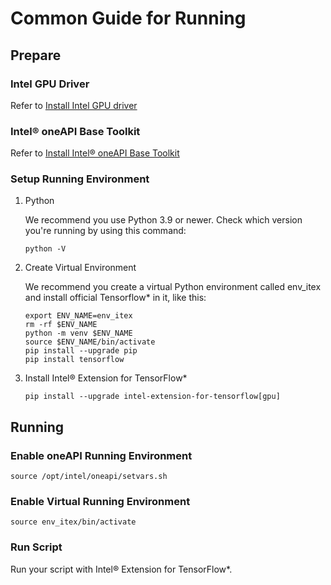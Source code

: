 # Common Guide for Running

## Prepare

### Intel GPU Driver

Refer to [Install Intel GPU driver](./../docs/install/install_for_gpu.md#install-gpu-drivers)


### Intel® oneAPI Base Toolkit

Refer to [Install Intel® oneAPI Base Toolkit](./../docs/install/install_for_gpu.md#install-oneapi-base-toolkit-packages)

### Setup Running Environment
1. Python

    We recommend you use Python 3.9 or newer.  Check which version you're running by using this command:
    ```
    python -V
    ```

2. Create Virtual Environment

    
    We recommend you create a virtual Python environment called env_itex and install official Tensorflow* in it, like this:
    
    ```
    export ENV_NAME=env_itex
    rm -rf $ENV_NAME
    python -m venv $ENV_NAME
    source $ENV_NAME/bin/activate
    pip install --upgrade pip
    pip install tensorflow
    ```

3. Install Intel® Extension for TensorFlow*

    ```
    pip install --upgrade intel-extension-for-tensorflow[gpu]
    ```

## Running
### Enable oneAPI Running Environment

```
source /opt/intel/oneapi/setvars.sh
```

### Enable Virtual Running Environment

```
source env_itex/bin/activate
```

### Run Script

Run your script with Intel® Extension for TensorFlow*.
